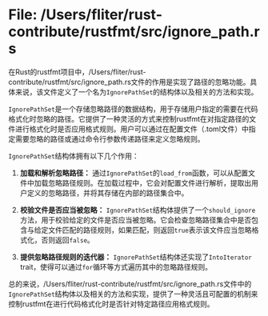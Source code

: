 # File: /Users/fliter/rust-contribute/rustfmt/src/ignore_path.rs

在Rust的rustfmt项目中，/Users/fliter/rust-contribute/rustfmt/src/ignore_path.rs文件的作用是实现了路径的忽略功能。具体来说，该文件定义了一个名为`IgnorePathSet`的结构体以及相关的方法和实现。

`IgnorePathSet`是一个存储忽略路径的数据结构，用于存储用户指定的需要在代码格式化时忽略的路径。它提供了一种灵活的方式来控制rustfmt在对指定路径的文件进行格式化时是否应用格式规则。用户可以通过在配置文件（.toml文件）中指定需要忽略的路径或通过命令行参数传递路径来定义忽略规则。

`IgnorePathSet`结构体拥有以下几个作用：

1. **加载和解析忽略路径：** 通过`IgnorePathSet`的`load_from`函数，可以从配置文件中加载忽略路径规则。在加载过程中，它会对配置文件进行解析，提取出用户定义的忽略路径，并将其存储在内部的路径集合中。

2. **校验文件是否应当被忽略：** `IgnorePathSet`结构体提供了一个`should_ignore`方法，用于校验给定的文件是否应当被忽略。它会检查忽略路径集合中是否包含与给定文件匹配的路径规则，如果匹配，则返回`true`表示该文件应当忽略格式化，否则返回`false`。

3. **提供忽略路径规则的迭代器：** `IgnorePathSet`结构体还实现了`IntoIterator` trait，使得可以通过`for`循环等方式遍历其中的忽略路径规则。

总的来说，/Users/fliter/rust-contribute/rustfmt/src/ignore_path.rs文件中的`IgnorePathSet`结构体以及相关的方法和实现，提供了一种灵活且可配置的机制来控制rustfmt在进行代码格式化时是否针对特定路径应用格式规则。

